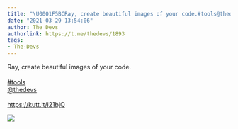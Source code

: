 ```yaml
---
title: "\U0001F5BCRay, create beautiful images of your code.#tools@thedevshttps://kutt.it/i21bjQ"
date: "2021-03-29 13:54:06"
author: The Devs
authorlink: https://t.me/thedevs/1893
tags:
- The-Devs
---
```

<p>Ray, create beautiful images of your code.<br><br><a href="https://t.me/thedevs/1893?q=%23tools">#tools</a><br><a href="https://t.me/thedevs" target="_blank">@thedevs</a><br><br><a href="https://kutt.it/i21bjQ" target="_blank" rel="noopener">https://kutt.it/i21bjQ</a></p><img src="https://cdn4.telesco.pe/file/Yvt4auFBsohXUwNKdCmMzhKutD8A_plDycMnHZn6dCbdwxOjOZaRb6SAWebXvAfpvUUJ4xoltws4qaKkIK2ofGC1XEsVKq14VaLwEHzPH8nVQEN1al9a0zSC_YzuYYbAHX0IyLv70WYpyaHDN96lewngVPz4vpkAgWotDZiwnOevafvSsprg4APpk3NxXVSJkTtJGTG6bzb91nxySnaZW86Pc4Xes1yHKZgSOpLPoNaDH5xGyBRvHKqKDm7JIVhPfDoVvj00ZiOJz0AaunmtgSExBHe6bWA9WdyddkdBY_gDVk-52imucAiuUGx3QucCtV5jsuEYjXwhduBqReKt3g.jpg" referrerpolicy="no-referrer">